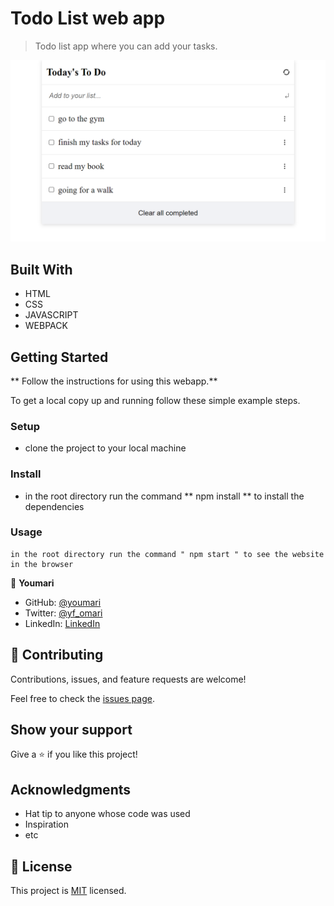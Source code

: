 
# Todo List web app

> Todo list app where you can add your tasks.

![screenshot](./screenshot.png)

## Built With

- HTML
- CSS
- JAVASCRIPT
- WEBPACK

## Getting Started

** Follow the instructions for using this webapp.**


To get a local copy up and running follow these simple example steps.

### Setup
- clone the project to your local machine
### Install
- in the root directory run the command ** npm install ** to install the dependencies

### Usage
    in the root directory run the command " npm start " to see the website in the browser


👤 **Youmari**

- GitHub: [@youmari](https://github.com/youmari)
- Twitter: [@yf_omari](https://twitter.com/yf_omari)
- LinkedIn: [LinkedIn](https://www.linkedin.com/in/yassine-omari-945114190/)

## 🤝 Contributing

Contributions, issues, and feature requests are welcome!

Feel free to check the [issues page](../../issues/).

## Show your support

Give a ⭐️ if you like this project!

## Acknowledgments

- Hat tip to anyone whose code was used
- Inspiration
- etc

## 📝 License

This project is [MIT](./MIT.md) licensed.
